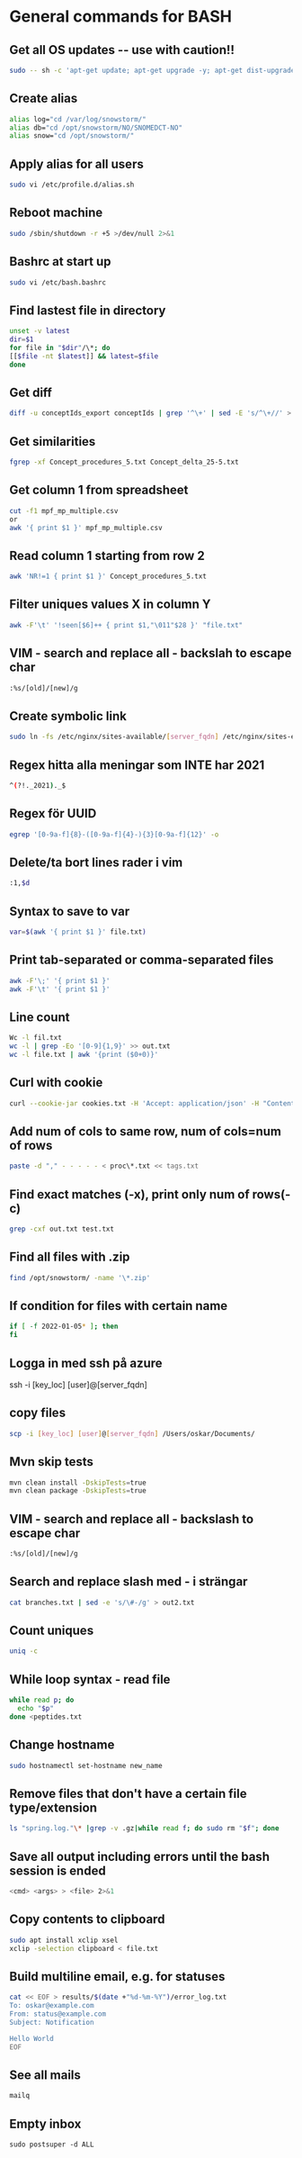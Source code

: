 # General commands for BASH

## Get all OS updates -- use with caution!!

```bash
sudo -- sh -c 'apt-get update; apt-get upgrade -y; apt-get dist-upgrade -y; apt-get autoremove -y; apt-get autoclean -y';sudo reboot
```

## Create alias

```bash
alias log="cd /var/log/snowstorm/"
alias db="cd /opt/snowstorm/NO/SNOMEDCT-NO"
alias snow="cd /opt/snowstorm/"
```

## Apply alias for all users

```bash
sudo vi /etc/profile.d/alias.sh
```

## Reboot machine

```bash
sudo /sbin/shutdown -r +5 >/dev/null 2>&1
```

## Bashrc at start up

```bash
sudo vi /etc/bash.bashrc
```

## Find lastest file in directory

```bash
unset -v latest
dir=$1
for file in "$dir"/\*; do
[[$file -nt $latest]] && latest=$file
done
```

## Get diff

```bash
diff -u conceptIds_export conceptIds | grep '^\+' | sed -E 's/^\+//' > diff
```

## Get similarities

```bash
fgrep -xf Concept_procedures_5.txt Concept_delta_25-5.txt
```

## Get column 1 from spreadsheet

```bash
cut -f1 mpf_mp_multiple.csv
or
awk '{ print $1 }' mpf_mp_multiple.csv
```

## Read column 1 starting from row 2

```bash
awk 'NR!=1 { print $1 }' Concept_procedures_5.txt
```

## Filter uniques values X in column Y

```bash
awk -F'\t' '!seen[$6]++ { print $1,"\011"$28 }' "file.txt"
```

## VIM - search and replace all - backslah to escape char

```bash
:%s/[old]/[new]/g
```

## Create symbolic link

```bash
sudo ln -fs /etc/nginx/sites-available/[server_fqdn] /etc/nginx/sites-enabled/
```

## Regex hitta alla meningar som INTE har 2021

```bash
^(?!._2021)._$
```

## Regex för UUID

```bash
egrep '[0-9a-f]{8}-([0-9a-f]{4}-){3}[0-9a-f]{12}' -o
```

## Delete/ta bort lines rader i vim

```bash
:1,$d
```

## Syntax to save to var

```bash
var=$(awk '{ print $1 }' file.txt)
```

## Print tab-separated or comma-separated files

```bash
awk -F'\;' '{ print $1 }'
awk -F'\t' '{ print $1 }'
```

## Line count

```bash
Wc -l fil.txt
wc -l | grep -Eo '[0-9]{1,9}' >> out.txt
wc -l file.txt | awk '{print ($0+0)}'
```

## Curl with cookie

```bash
curl --cookie-jar cookies.txt -H 'Accept: application/json' -H "Content-Type: application/json" https:[url]/api/authenticate --data '{"login":"","password":"","rememberMe":"false"}'
```

## Add num of cols to same row, num of cols=num of rows

```bash
paste -d "," - - - - - < proc\*.txt << tags.txt
```

## Find exact matches (-x), print only num of rows(-c)

```bash
grep -cxf out.txt test.txt
```

## Find all files with .zip

```bash
find /opt/snowstorm/ -name '\*.zip'
```

## If condition for files with certain name

```bash
if [ -f 2022-01-05* ]; then
fi
```

## Logga in med ssh på azure

ssh -i [key_loc] [user]@[server_fqdn]

## copy files

```bash
scp -i [key_loc] [user]@[server_fqdn] /Users/oskar/Documents/
```

## Mvn skip tests

```bash
mvn clean install -DskipTests=true
mvn clean package -DskipTests=true
```

## VIM - search and replace all - backslash to escape char

```bash
:%s/[old]/[new]/g
```

## Search and replace slash med - i strängar

```bash
cat branches.txt | sed -e 's/\#-/g' > out2.txt
```

## Count uniques

```bash
uniq -c
```

## While loop syntax - read file

```bash
while read p; do
  echo "$p"
done <peptides.txt
```

## Change hostname
```bash
sudo hostnamectl set-hostname new_name
````

## Remove files that don't have a certain file type/extension

```bash
ls "spring.log."\* |grep -v .gz|while read f; do sudo rm "$f"; done
```

## Save all output including errors until the bash session is ended

```bash
<cmd> <args> > <file> 2>&1
```

## Copy contents to clipboard

```bash
sudo apt install xclip xsel
xclip -selection clipboard < file.txt
```

## Build multiline email, e.g. for statuses

```bash
cat << EOF > results/$(date +"%d-%m-%Y")/error_log.txt
To: oskar@example.com
From: status@example.com
Subject: Notification

Hello World
EOF
```

## See all mails

```bash
mailq
```

## Empty inbox

```
sudo postsuper -d ALL
```
